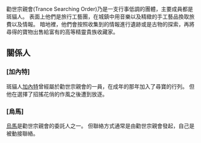 <!-- TITLE: 勸世宗親會 -->
<!-- SUBTITLE: 神祕低調的尋寶團體 -->

勸世宗親會(Trance Searching Order)乃是一支行事低調的團體，主要成員都是斑貓人。
表面上他們是旅行工藝團，在城鎮中用音樂以及精緻的手工藝品換取旅費以及情報。
暗地裡，他們會按照收集到的情報進行遺跡或是古物的探索，再將尋得的寶物出售給富有的高等精靈貴族收藏家。

## 關係人
### [加內特] 
斑貓人[加內特](/人物/加內特)曾經屬於勸世宗親會的一員，在成年的那年加入了尋寶的行列。
但他在選擇了招搖花俏的作風之後遭到放逐。

### [烏馬] 
[烏馬](/人物/烏馬)是勸世宗親會的委託人之一。
但聯絡方式通常是由勸世宗親會發起，自己是被動接聯絡。

